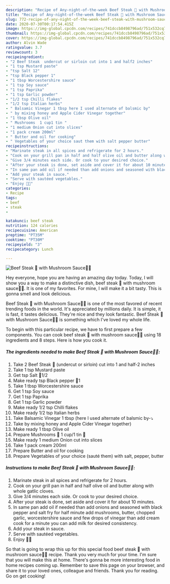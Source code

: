 ```yaml
---
description: "Recipe of Any-night-of-the-week Beef Steak 🥩 with Mushroom Sauce🍄🥣"
title: "Recipe of Any-night-of-the-week Beef Steak 🥩 with Mushroom Sauce🍄🥣"
slug: 772-recipe-of-any-night-of-the-week-beef-steak-with-mushroom-sauce
date: 2020-07-30T00:17:54.415Z
image: https://img-global.cpcdn.com/recipes/741dccb8498796ad/751x532cq70/beef-steak-🥩-with-mushroom-sauce🍄🥣-recipe-main-photo.jpg
thumbnail: https://img-global.cpcdn.com/recipes/741dccb8498796ad/751x532cq70/beef-steak-🥩-with-mushroom-sauce🍄🥣-recipe-main-photo.jpg
cover: https://img-global.cpcdn.com/recipes/741dccb8498796ad/751x532cq70/beef-steak-🥩-with-mushroom-sauce🍄🥣-recipe-main-photo.jpg
author: Alvin Wade
ratingvalue: 3.7
reviewcount: 3
recipeingredient:
- "2 Beef Steak  undercut or sirloin cut into 1 and half2 inches"
- "1 tsp Mustard paste"
- "tsp Salt 12"
- "tsp Black pepper 1"
- "1 tbsp Worcestershire sauce"
- "1 tsp Soy sauce"
- "1 tsp Paprika"
- "1 tsp Garlic powder"
- "1/2 tsp Chilli flakes"
- "1/2 tsp Italian herbs"
- " Balsamic Vinegar 1 tbsp here I used alternate of balsmic by"
- " by mixing honey and Apple Cider Vinegar together"
- "1 tbsp Olive oil"
- " Mushrooms  1 cup1 tin "
- "1 medium Onion cut into slices"
- "1 pack cream 200ml"
- " Butter and oil for cooking"
- " Vegetables of your choice saut them with salt pepper butter"
recipeinstructions:
- "Marinate steak in all spices and refrigerate for 2 hours."
- "Cook on your grill pan in half and half olive oil and butter along with whole gatlic cloves."
- "Give 3/4 minutes each side. Or cook to your desired choice."
- "After your steak is done, set aside and cover it for about 10 minutes."
- "In same pan add oil if needed than add onions and seasoned with black pepper and salt fry for half minute add mushrooms, butter, chopped garlic, worcestershire sauce and few drops of vinegar than add cream cook for a minute you can add milk for desired consistency."
- "Add your steak in sauce."
- "Serve with sautéed vegetables."
- "Enjoy 🍴😋"
categories:
- Recipe
tags:
- beef
- steak
- 

katakunci: beef steak  
nutrition: 124 calories
recipecuisine: American
preptime: "PT35M"
cooktime: "PT30M"
recipeyield: "3"
recipecategory: Lunch

---
```



![Beef Steak 🥩 with Mushroom Sauce🍄🥣](https://img-global.cpcdn.com/recipes/741dccb8498796ad/751x532cq70/beef-steak-🥩-with-mushroom-sauce🍄🥣-recipe-main-photo.jpg)

Hey everyone, hope you are having an amazing day today. Today, I will show you a way to make a distinctive dish, beef steak 🥩 with mushroom sauce🍄🥣. It is one of my favorites. For mine, I will make it a bit tasty. This is gonna smell and look delicious.

Beef Steak 🥩 with Mushroom Sauce🍄🥣 is one of the most favored of recent trending foods in the world. It's appreciated by millions daily. It is simple, it is fast, it tastes delicious. They're nice and they look fantastic. Beef Steak 🥩 with Mushroom Sauce🍄🥣 is something which I've loved my whole life.




To begin with this particular recipe, we have to first prepare a few components. You can cook beef steak 🥩 with mushroom sauce🍄🥣 using 18 ingredients and 8 steps. Here is how you cook it.

<!--inarticleads1-->

##### The ingredients needed to make Beef Steak 🥩 with Mushroom Sauce🍄🥣:

1. Take 2 Beef Steak 🥩 (undercut or sirloin) cut into 1 and half-2 inches
1. Take 1 tsp Mustard paste
1. Get tsp Salt 🧂1/2
1. Make ready tsp Black pepper 🧂1
1. Take 1 tbsp Worcestershire sauce
1. Get 1 tsp Soy sauce
1. Get 1 tsp Paprika
1. Get 1 tsp Garlic powder
1. Make ready 1/2 tsp Chilli flakes
1. Make ready 1/2 tsp Italian herbs
1. Take  Balsamic Vinegar 1 tbsp (here I used alternate of balsmic by-⤵️
1. Take  by mixing honey and Apple Cider Vinegar together)
1. Make ready 1 tbsp Olive oil
1. Prepare  Mushrooms 🍄 1 cup/1 tin 🥫
1. Make ready 1 medium Onion cut into slices
1. Take 1 pack cream 200ml
1. Prepare  Butter and oil for cooking
1. Prepare  Vegetables of your choice (sauté them) with salt, pepper, butter




<!--inarticleads2-->

##### Instructions to make Beef Steak 🥩 with Mushroom Sauce🍄🥣:

1. Marinate steak in all spices and refrigerate for 2 hours.
1. Cook on your grill pan in half and half olive oil and butter along with whole gatlic cloves.
1. Give 3/4 minutes each side. Or cook to your desired choice.
1. After your steak is done, set aside and cover it for about 10 minutes.
1. In same pan add oil if needed than add onions and seasoned with black pepper and salt fry for half minute add mushrooms, butter, chopped garlic, worcestershire sauce and few drops of vinegar than add cream cook for a minute you can add milk for desired consistency.
1. Add your steak in sauce.
1. Serve with sautéed vegetables.
1. Enjoy 🍴😋




So that is going to wrap this up for this special food beef steak 🥩 with mushroom sauce🍄🥣 recipe. Thank you very much for your time. I'm sure that you will make this at home. There's gonna be more interesting food in home recipes coming up. Remember to save this page on your browser, and share it to your loved ones, colleague and friends. Thank you for reading. Go on get cooking!
